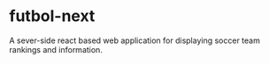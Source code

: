 # futbol-next
A sever-side react based web application for displaying soccer team rankings and information. 
